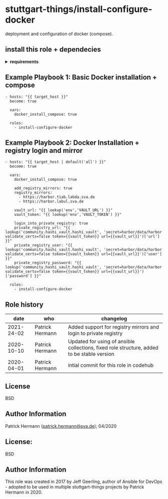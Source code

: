 stuttgart-things/install-configure-docker
=========================================

deployment and configuration of docker (compose).

install this role + dependecies
-------------------------------------

<details><summary><b>requirements</b></summary>

copy the and paste on your ansible host to install the required roles/collections:

```
cat <<EOF > /tmp/requirements.yaml
---
roles:
- src: https://github.com/stuttgart-things/install-configure-docker.git
  scm: git
- src: https://github.com/stuttgart-things/install-requirements.git
  scm: git

collections:
- name: community.general
  version: 7.0.1
- name: community.docker
  version: 3.4.8
EOF

ansible-galaxy install -r /tmp/requirements.yaml --force
ansible-galaxy collection install -r /tmp/requirements.yaml --force
rm -rf /tmp/requirements.yaml
```
</details>

Example Playbook 1: Basic Docker installation + compose
-------------------
```
- hosts: "{{ target_host }}"
  become: true
  
  vars:
    docker_install_compose: true

  roles:
    - install-configure-docker
```

Example Playbook 2: Docker Installation + registry login and mirror
-------------------
```
- hosts: "{{ target_host | default('all') }}"
  become: true

  vars:
    docker_install_compose: true 

    add_registry_mirrors: true
    registry_mirrors:
      - https://harbor.tiab.labda.sva.de
      - https://harbor.labul.sva.de

    vault_url: "{{ lookup('env','VAULT_URL') }}"
    vault_token: "{{ lookup('env','VAULT_TOKEN') }}"

    login_into_private_registry: true
    private_registry_url: "{{ lookup('community.hashi_vault.hashi_vault', 'secret=harbor/data/harbor validate_certs=false token={{vault_token}} url={{vault_url}}')['url'] }}"
    private_registry_user: "{{ lookup('community.hashi_vault.hashi_vault', 'secret=harbor/data/harbor validate_certs=false token={{vault_token}} url={{vault_url}}')['user'] }}"
    private_registry_password: "{{ lookup('community.hashi_vault.hashi_vault', 'secret=harbor/data/harbor validate_certs=false token={{vault_token}} url={{vault_url}}')['password'] }}"

  roles:
    - install-configure-docker
```

Role history
----------------
| date  | who | changelog |
|---|---|---|
|2021-24-02   | Patrick Hermann | Added support for registry mirrors and login to private registry
|2020-10-10   | Patrick Hermann | Updated for using of ansible collections, fixed role structure, added to be stable version
|2020-04-01  | Patrick Hermann | intial commit for this role in codehub

License
-------

BSD

Author Information
------------------

Patrick Hermann (patrick.hermann@sva.de); 04/2020

License:
-------

BSD

Author Information
------------------
This role was created in 2017 by Jeff Geerling, author of Ansible for DevOps - adopted to be used in multiple stuttgart-things projects by Patrick Hermann in 2020.
